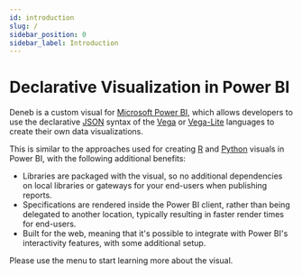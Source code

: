 ```yaml
---
id: introduction
slug: /
sidebar_position: 0
sidebar_label: Introduction
---
```


# Declarative Visualization in Power BI

Deneb is a custom visual for [Microsoft Power BI](https://www.powerbi.com), which allows developers to use the declarative [JSON](https://www.json.org/json-en.html) syntax of the [Vega](http://vega.github.io/vega) or [Vega-Lite](http://vega.github.io/vega-lite) languages to create their own data visualizations.

This is similar to the approaches used for creating [R](https://docs.microsoft.com/en-us/power-bi/create-reports/desktop-r-visuals?WT.mc_id=DP-MVP-5003712) and [Python](https://docs.microsoft.com/en-us/power-bi/connect-data/desktop-python-visuals?WT.mc_id=DP-MVP-5003712) visuals in Power BI, with the following additional benefits:

- Libraries are packaged with the visual, so no additional dependencies on local libraries or gateways for your end-users when publishing reports.
- Specifications are rendered inside the Power BI client, rather than being delegated to another location, typically resulting in faster render times for end-users.
- Built for the web, meaning that it's possible to integrate with Power BI's interactivity features, with some additional setup.

Please use the menu to start learning more about the visual.
